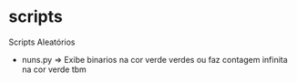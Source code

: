 # scripts
Scripts Aleatórios


- nuns.py => Exibe binarios na cor verde verdes ou faz contagem infinita na cor verde tbm
